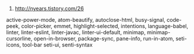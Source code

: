 1. http://nyears.tistory.com/26  


<Packages>
   active-power-mode, atom-beautify, autoclose-html, busy-signal, code-peek, color-picker, emmet, highlight-selected, intentions, language-babel, linter, linter-eslint, linter-javac, linter-ui-default, minimap, minimap-cursorline, open-in-browser, package-sync, pane-info, run-in-atom, seti-icons, tool-bar

<Themes>
   seti-ui, senti-syntax
